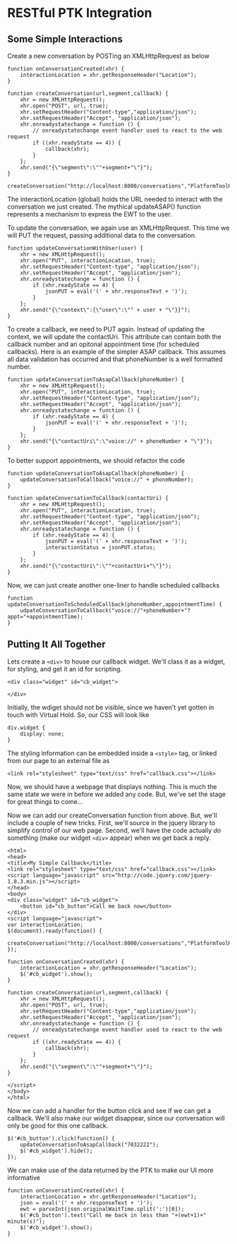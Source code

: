 # RESTful PTK Integration

## Some Simple Interactions

Create a new conversation by POSTing an XMLHttpRequest as below

    function onConversationCreated(xhr) {
		interactionLocation = xhr.getResponseHeader("Location");
    }

	function createConversation(url,segment,callback) {
		xhr = new XMLHttpRequest();
		xhr.open("POST", url, true);
		xhr.setRequestHeader("Content-type","application/json");
		xhr.setRequestHeader("Accept", "application/json");
		xhr.onreadystatechange = function () {
			// onreadystatechange event handler used to react to the web request
			if ((xhr.readyState == 4)) {
				callback(xhr);
			}
		};
		xhr.send("{\"segment\":\""+segment+"\"}");
	}

    createConversation("http://localhost:8000/conversations","PlatformToolKit",onConversationCreated);

The interactionLocation (global) holds the URL needed to interact with the conversation we just created. The mythical updateASAP() function represents a mechanism to express the EWT to the user.

To update the conversation, we again use an XMLHttpRequest. This time we will PUT the request, passing additional data to the conversation.

	function updateConversationWithUser(user) {
		xhr = new XMLHttpRequest();
		xhr.open("PUT", interactionLocation, true);
		xhr.setRequestHeader("Content-type", "application/json");
		xhr.setRequestHeader("Accept", "application/json");
		xhr.onreadystatechange = function () {
			if (xhr.readyState == 4) {
				jsonPUT = eval('(' + xhr.responseText + ')');
			}
		};
		xhr.send("{\"context\":{\"user\":\"" + user + "\"}}");
	}

To create a callback, we need to PUT again. Instead of updating the context, we will update the contactUri. This attribute can contain both the callback number and an opitonal appointment time (for scheduled callbacks). Here is an example of the simpler ASAP callback. This assumes all data validation has occurred and that phoneNumber is a well formatted number.

	function updateConversationToAsapCallback(phoneNumber) {
		xhr = new XMLHttpRequest();
		xhr.open("PUT", interactionLocation, true);
		xhr.setRequestHeader("Content-type", "application/json");
		xhr.setRequestHeader("Accept", "application/json");
		xhr.onreadystatechange = function () {
			if (xhr.readyState == 4) {
				jsonPUT = eval('(' + xhr.responseText + ')');
			}
		};
		xhr.send("{\"contactUri\":\"voice://" + phoneNumber + "\"}");
	}

To better support appointments, we should refactor the code

	function updateConversationToAsapCallback(phoneNumber) {
		updateConversationToCallback("voice://" + phoneNumber);
	}

	function updateConversationToCallback(contactUri) {
		xhr = new XMLHttpRequest();
		xhr.open("PUT", interactionLocation, true);
		xhr.setRequestHeader("Content-type", "application/json");
		xhr.setRequestHeader("Accept", "application/json");
		xhr.onreadystatechange = function () {
			if (xhr.readyState == 4) {
				jsonPUT = eval('(' + xhr.responseText + ')');
				interactionStatus = jsonPUT.status;
			}
		};
		xhr.send("{\"contactUri\":\""+contactUri+"\"}");
	}

Now, we can just create another one-liner to handle scheduled callbacks

	function updateConversationToScheduledCallback(phoneNumber,appointmentTime) {
		udpateConversationToCallback("voice://"+phoneNumber+"?appt="+appointmentTime);
	}

## Putting It All Together

Lets create a `<div>` to house our callback widget. We'll class it as a widget, for styling, and get it an id for scripting.

	<div class="widget" id="cb_widget">

	</div>

Initially, the wdiget should not be visible, since we haven't yet gotten in touch with Virtual Hold. So, our CSS will look like

	div.widget {
		display: none;
	}

The styling information can be embedded inside  a `<style>` tag, or linked from our page to an external file as

	<link rel="stylesheet" type="text/css" href="callback.css"></link>

Now, we should have a webpage that displays nothing. This is much the same state we were in before we added any code. But, we've set the stage for great things to come...

Now we can add our createConversation function from above. But, we'll include a couple of new tricks. First, we'll source in the jquery library to simplify control of our web page. Second, we'll have the code actually *do* something (make our widget `<div>` appear) when we get back a reply.

	<html>
	<head>
	<title>My Simple Callback</title>
	<link rel="stylesheet" type="text/css" href="callback.css"></link>
	<script language="javascript" src="http://code.jquery.com/jquery-1.8.3.min.js"></script>
	</head>
	<body>
	<div class="widget" id="cb_widget">
		<button id="cb_button">Call me back now</button>
	</div>
	<script language="javascript">
	var interactionLocation;
	$(document).ready(function() {
		createConversation("http://localhost:8000/conversations","PlatformToolKit",onConversationCreated);
	});

	function onConversationCreated(xhr) {
		interactionLocation = xhr.getResponseHeader("Location");
		$('#cb_widget').show();
	}

	function createConversation(url,segment,callback) {
		xhr = new XMLHttpRequest();
		xhr.open("POST", url, true);
		xhr.setRequestHeader("Content-type","application/json");
		xhr.setRequestHeader("Accept", "application/json");
		xhr.onreadystatechange = function () {
			// onreadystatechange event handler used to react to the web request
			if ((xhr.readyState == 4)) {
				callback(xhr);
			}
		};
		xhr.send("{\"segment\":\""+segment+"\"}");
	}

	</script>
	</body>
	</html>

Now we can add a handler for the button click and see if we can get a callback. We'll also make our widget disappear, since our conversation will only be good for this one callback.

	$('#cb_button').click(function() {
		updateConversationToAsapCallback("7032222");
		$('#cb_widget').hide();
	});

We can make use of the data returned by the PTK to make our UI more informative

	function onConversationCreated(xhr) {
		interactionLocation = xhr.getResponseHeader("Location");
		json = eval('(' + xhr.responseText + ')');
		ewt = parseInt(json.originalWaitTime.split(':')[0]);
		$('#cb_button').text("Call me back in less than "+(ewt+1)+" minute(s)");
		$('#cb_widget').show();
	}
